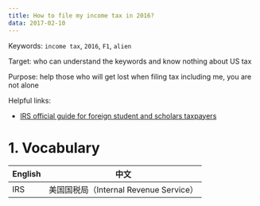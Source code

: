 ```yaml
---
title: How to file my income tax in 2016?
data: 2017-02-10
---
```


Keywords: `income tax`, `2016`, `F1`, `alien`

Target: who can understand the keywords and know nothing about US tax

Purpose: help those who will get lost when filing tax including me, you are not alone

Helpful links:
<ul>
  <li><a href = "https://www.irs.gov/individuals/international-taxpayers/foreign-students-and-scholars">IRS official guide for foreign student and scholars taxpayers</a></li>
</ul>

# 1. Vocabulary

English|中文
---|:---:|
IRS|美国国税局（Internal Revenue Service）
